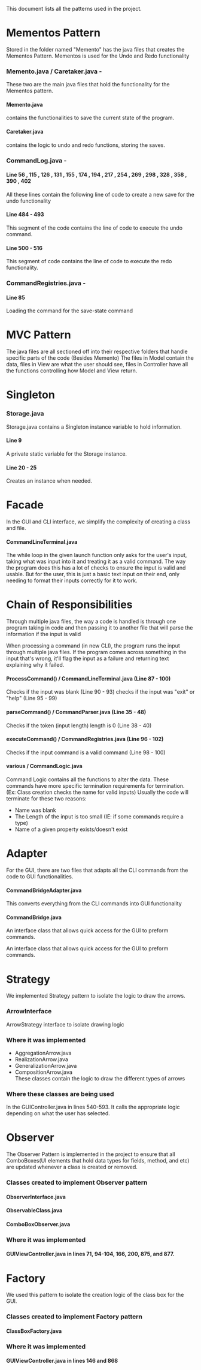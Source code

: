 This document lists all the patterns used in the project.

# Mementos Pattern
Stored in the folder named "Memento" has the java files that creates the Mementos Pattern.
Mementos is used for the Undo and Redo functionality

### Memento.java / Caretaker.java -
These two are the main java files that hold the functionality for the Mementos pattern.
#### Memento.java 
contains the functionalities to save the current state of the program.
#### Caretaker.java 
contains the logic to undo and redo functions, storing the saves.

### CommandLog.java -
#### Line 56 , 115 , 126 , 131 , 155 , 174 , 194 , 217 , 254 , 269 , 298 , 328 , 358 , 390 , 402
All these lines contain the following line of code to create a new save for the undo functionality
#### Line 484 - 493
This segment of the code contains the line of code to execute the undo command.
#### Line 500 - 516
This segment of code contains the line of code to execute the redo functionality.

### CommandRegistries.java -
#### Line 85
Loading the command for the save-state command

# MVC Pattern
The java files are all sectioned off into their respective folders that handle specific parts of the code (Besides Memento)
The files in Model contain the data, files in View are what the user should see, files in Controller have all the functions
controlling how Model and View return.

# Singleton
### Storage.java
Storage.java contains a Singleton instance variable to hold information.
#### Line 9
A private static variable for the Storage instance.

#### Line 20 - 25
Creates an instance when needed.

# Facade
In the GUI and CLI interface, we simplify the complexity of creating a class and file.
#### CommandLineTerminal.java
The while loop in the given launch function only asks for the user's input, taking what was input into
it and treating it as a valid command. The way the program does this has a lot of checks to ensure the input
is valid and usable. But for the user, this is just a basic text input on their end, only needing to 
format their inputs correctly for it to work.

# Chain of Responsibilities
Through multiple java files, the way a code is handled is through one program taking
in code and then passing it to another file that will parse the information if the input is valid

When processing a command (in new CLI), the program runs the input through multiple java files.
If the program comes across something in the input that's wrong, it'll flag the input as a failure 
and returning text explaining why it failed.

#### ProcessCommand() / CommandLineTerminal.java  (Line 87 - 100)
Checks if the input was blank (Line 90 - 93)
checks if the input was "exit" or "help" (Line 95 - 99)

#### parseCommand() / CommandParser.java (Line 35 - 48)
Checks if the token (input length) length is 0 (Line 38 - 40)

#### executeCommand() / CommandRegistries.java (Line 96 - 102)
Checks if the input command is a valid command (Line 98 - 100)

#### various / CommandLogic.java
Command Logic contains all the functions to alter the data.
These commands have more specific termination requirements for termination.
(Ex: Class creation checks the name for valid inputs)
Usually the code will terminate for these two reasons:
* Name was blank
* The Length of the input is too small (IE: if some commands require a type)
* Name of a given property exists/doesn't exist

# Adapter
For the GUI, there are two files that adapts all the CLI commands from the code to GUI functionalities.
#### CommandBridgeAdapter.java
This converts everything from the CLI commands into GUI functionality

#### CommandBridge.java
An interface class that allows quick access for the GUI to preform commands.

An interface class that allows quick access for the GUI to preform commands.
# Strategy
We implemented Strategy pattern to isolate the logic to draw the arrows.
### ArrowInterface
ArrowStrategy interface to isolate drawing logic
### Where it was implemented
* AggregationArrow.java
* RealizationArrow.java
* GeneralizationArrow.java
* CompositionArrow.java <br>
  These classes contain the logic to draw the different types of arrows
### Where these classes are being used
In the GUIController.java in lines 540-593.
It calls the appropriate logic depending on what the user has selected.
# Observer
The Observer Pattern is implemented in the project to ensure that all ComboBoxes(UI elements that hold data types for fields, method, and etc) are updated whenever a class is created or removed.
### Classes created to implement Observer pattern
#### ObserverInterface.java
#### ObservableClass.java
#### ComboBoxObserver.java
### Where it was implemented
#### GUIViewController.java in lines 71, 94-104, 166, 200, 875, and 877.
# Factory
We used this pattern to isolate the creation logic of the class box for the GUI.
### Classes created to implement Factory pattern
#### ClassBoxFactory.java
### Where it was implemented
#### GUIViewController.java in lines 146 and 868